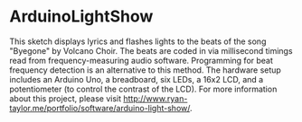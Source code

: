 ArduinoLightShow
================

This sketch displays lyrics and flashes lights to the beats of the song "Byegone" by Volcano Choir. The beats are coded in via millisecond timings read from frequency-measuring audio software. Programming for beat frequency detection is an alternative to this method. The hardware setup includes an Arduino Uno, a breadboard, six LEDs, a 16x2 LCD, and a potentiometer (to control the contrast of the LCD). For more information about this project, please visit http://www.ryan-taylor.me/portfolio/software/arduino-light-show/.
